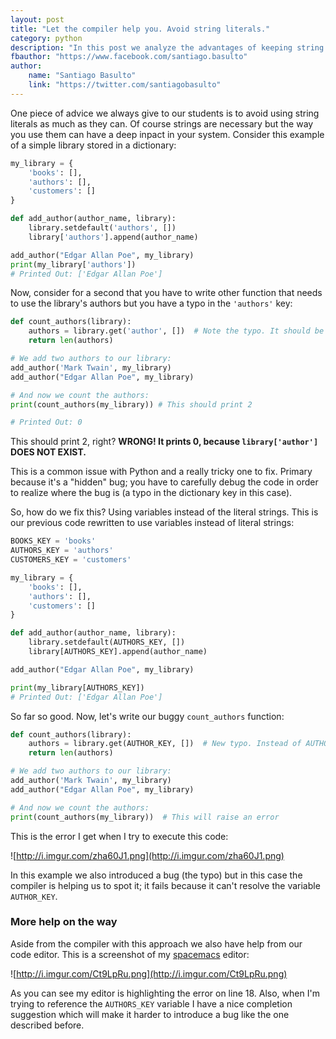 ```yaml
---
layout: post
title: "Let the compiler help you. Avoid string literals."
category: python
description: "In this post we analyze the advantages of keeping string literals to a minimum and how that can help avoid hard to debug errors in your programs"
fbauthor: "https://www.facebook.com/santiago.basulto"
author:
    name: "Santiago Basulto"
    link: "https://twitter.com/santiagobasulto"
---
```


One piece of advice we always give to our students is to avoid using string literals as much as they can. Of course strings are necessary but the way you use them can have a deep inpact in your system. Consider this example of a simple library stored in a dictionary:

```python
my_library = {
    'books': [],
    'authors': [],
    'customers': []
}

def add_author(author_name, library):
    library.setdefault('authors', [])
    library['authors'].append(author_name)

add_author("Edgar Allan Poe", my_library)
print(my_library['authors'])
# Printed Out: ['Edgar Allan Poe']
```

Now, consider for a second that you have to write other function that needs to use the library's authors but you have a typo in the `'authors'` key:

```python
def count_authors(library):
    authors = library.get('author', [])  # Note the typo. It should be 'author[S]', not 'author'
    return len(authors)

# We add two authors to our library:
add_author('Mark Twain', my_library)
add_author("Edgar Allan Poe", my_library)

# And now we count the authors:
print(count_authors(my_library)) # This should print 2

# Printed Out: 0
```

This should print 2, right? **WRONG! It prints 0, because `library['author']` DOES NOT EXIST.**

This is a common issue with Python and a really tricky one to fix. Primary because it's a "hidden" bug; you have to carefully debug the code in order to realize where the bug is (a typo in the dictionary key in this case).

So, how do we fix this? Using variables instead of the literal strings. This is our previous code rewritten to use variables instead of literal strings:

```python
BOOKS_KEY = 'books'
AUTHORS_KEY = 'authors'
CUSTOMERS_KEY = 'customers'

my_library = {
    'books': [],
    'authors': [],
    'customers': []
}

def add_author(author_name, library):
    library.setdefault(AUTHORS_KEY, [])
    library[AUTHORS_KEY].append(author_name)

add_author("Edgar Allan Poe", my_library)

print(my_library[AUTHORS_KEY])
# Printed Out: ['Edgar Allan Poe']
```

So far so good. Now, let's write our buggy `count_authors` function:

```python
def count_authors(library):
    authors = library.get(AUTHOR_KEY, [])  # New typo. Instead of AUTHOR[S]_KEY I typed AUTHOR_KEY
    return len(authors)

# We add two authors to our library:
add_author('Mark Twain', my_library)
add_author("Edgar Allan Poe", my_library)

# And now we count the authors:
print(count_authors(my_library))  # This will raise an error

```

This is the error I get when I try to execute this code:

![http://i.imgur.com/zha60J1.png](http://i.imgur.com/zha60J1.png)

In this example we also introduced a bug (the typo) but in this case the compiler is helping us to spot it; it fails because it can't resolve the variable `AUTHOR_KEY`.

### More help on the way

Aside from the compiler with this approach we also have help from our code editor. This is a screenshot of my [spacemacs](https://github.com/syl20bnr/spacemacs) editor:

![http://i.imgur.com/Ct9LpRu.png](http://i.imgur.com/Ct9LpRu.png)

As you can see my editor is highlighting the error on line 18. Also, when I'm trying to reference the `AUTHORS_KEY` variable I have a nice completion suggestion which will make it harder to introduce a bug like the one described before.
